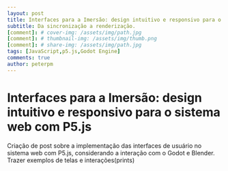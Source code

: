 ```yaml
---
layout: post
title: Interfaces para a Imersão: design intuitivo e responsivo para o sistema web com P5.js
subtitle: Da sincronização a renderização.
[comment]: # cover-img: /assets/img/path.jpg
[comment]: # thumbnail-img: /assets/img/thumb.png
[comment]: # share-img: /assets/img/path.jpg
tags: [JavaScript,p5.js,Godot Engine]
comments: true
author: peterpm
---
```


# Interfaces para a Imersão: design intuitivo e responsivo para o sistema web com P5.js



Criação de post sobre a implementação das interfaces de usuário no sistema web com P5.js, considerando a interação com o Godot e Blender. Trazer exemplos de telas e interações(prints)
